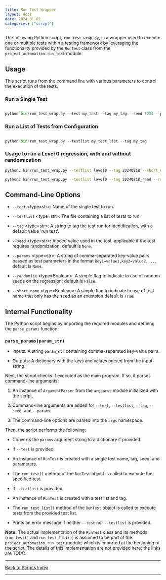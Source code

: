 ```yaml
---
title: Run Test Wrapper
layout: docs
date: 2024-01-02
categories: ["script"]
---
```


The following Python script, `run_test_wrap.py`, is a wrapper used to execute one or multiple tests within a testing framework by leveraging the functionality provided by the `RunTest` class from the `project_automation.run_test` module.

## Usage

This script runs from the command line with various parameters to control the execution of the tests.

### Run a Single Test

```python

python bin/run_test_wrap.py --test my_test --tag my_tag --seed 1234 --params N=8,M=16

```

### Run a List of Tests from Configuration

```python

python bin/run_test_wrap.py --testlist my_test_list --tag my_tag

```

### Usage to run a Level 0 regression, with and without randomization

```sh
python3 bin/run_test_wrap.py --testlist level0 --tag 20240218 --short_name

python3 bin/run_test_wrap.py --testlist level0 --tag 20240218_rand --randomize --short_name

```

## Command-Line Options

- `--test` \<type=str>: Name of the single test to run.

- `--testlist` \<type=str>: The file containing a list of tests to run.

- `--tag` \<type=str>: A string to tag the test run for identification, with a default value 'run test'.

- `--seed` \<type=str>: A seed value used in the test, applicable if the test requires randomization; default is `None`.

- `--params` \<type=str>: A string of comma-separated key-value pairs passed as test parameters in the format `key1=value1,key2=value2,...`, default is `None`.

- `--randomize` \<type=Boolean>: A simple flag to indicate to use of random seeds on the regression; default is `False`.

- `--short_name` \<type=Boolean>: A simple flag to indicate to use of test name that only has the seed as an extension default is `True`.

## Internal Functionality

The Python script begins by importing the required modules and defining the `parse_params` function:

### `parse_params(param_str)`

- Inputs: A string `param_str` containing comma-separated key-value pairs.

- Outputs: A dictionary with the keys and values parsed from the input string.

Next, the script checks if executed as the main program. If so, it parses command-line arguments:

1. An instance of `ArgumentParser` from the `argparse` module initialized with the script.

2. Command-line arguments are added for `--test`, `--testlist`, `--tag`, `--seed`, and `--params`.

3. The command-line options are parsed into the `args` namespace.

Then, the script performs the following:

- Converts the `params` argument string to a dictionary if provided.

- If `--test` is provided:

- An instance of `RunTest` is created with a single test name, tag, seed, and parameters.

- The `run_test()` method of the `RunTest` object is called to execute the specified test.

- If `--testlist` is provided:

- An instance of `RunTest` is created with a test list and tag.

- The `run_test_list()` method of the `RunTest` object is called to execute tests from the provided test list.

- Prints an error message if neither `--test` nor `--testlist` is provided.

**Note:** The actual implementation of the `RunTest` class and its methods (`run_test()` and `run_test_list()`) is assumed to be part of the `project_automation.run_test` module, which is imported at the beginning of the script. The details of this implementation are not provided here; the links are TODO.

---

[Back to Scripts Index](index)

---
